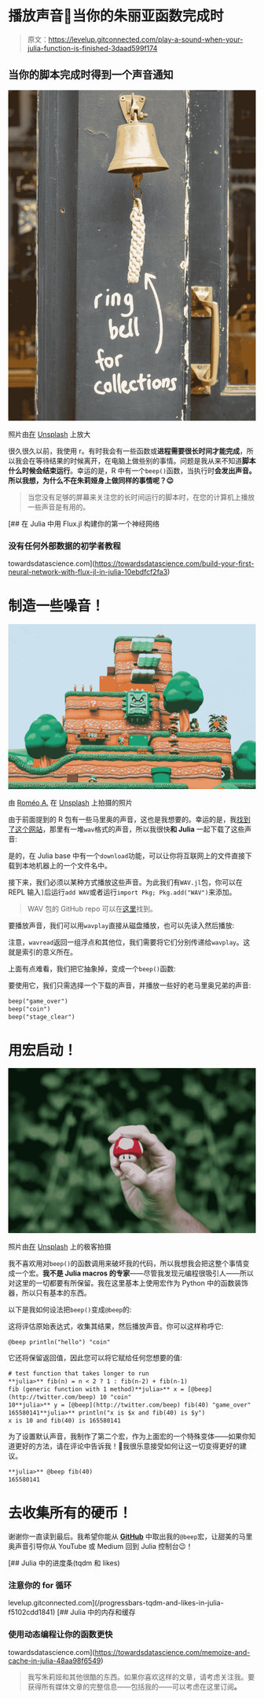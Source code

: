 # 播放声音🔔当你的朱丽亚函数完成时

> 原文：<https://levelup.gitconnected.com/play-a-sound-when-your-julia-function-is-finished-3daad599f174>

## 当你的脚本完成时得到一个声音通知

![](img/3596c91c4e9ff6373b0d7d3fd855dd08.png)

照片由[在](https://unsplash.com/@theblowup?utm_source=unsplash&utm_medium=referral&utm_content=creditCopyText) [Unsplash](https://unsplash.com/s/photos/bell?utm_source=unsplash&utm_medium=referral&utm_content=creditCopyText) 上放大

很久很久以前，我使用 r。有时我会有一些函数或**进程需要很长时间才能完成**，所以我会在等待结果的时候离开，在电脑上做些别的事情。问题是我从来不知道**脚本什么时候会结束运行**。幸运的是，R 中有一个`beep()`函数，当执行时**会发出声音。所以我想，为什么不在朱莉娅身上做同样的事情呢？😉**

> 当您没有足够的屏幕来关注您的长时间运行的脚本时，在您的计算机上播放一些声音是有用的。

[](https://towardsdatascience.com/build-your-first-neural-network-with-flux-jl-in-julia-10ebdfcf2fa3) [## 在 Julia 中用 Flux.jl 构建你的第一个神经网络

### 没有任何外部数据的初学者教程

towardsdatascience.com](https://towardsdatascience.com/build-your-first-neural-network-with-flux-jl-in-julia-10ebdfcf2fa3) 

# 制造一些噪音！

![](img/b1f8d2884b6176f78a238ec798f5f550.png)

由 [Roméo A.](https://unsplash.com/@gronemo?utm_source=unsplash&utm_medium=referral&utm_content=creditCopyText) 在 [Unsplash](https://unsplash.com/s/photos/mario?utm_source=unsplash&utm_medium=referral&utm_content=creditCopyText) 上拍摄的照片

由于前面提到的 R 包有一些马里奥的声音，这也是我想要的。幸运的是，我[找到了这个网站](https://themushroomkingdom.net/media/smb/wav)，那里有一堆`wav`格式的声音，所以我很快**和 Julia** 一起下载了这些声音:

是的，在 Julia base 中有一个`download`功能，可以让你将互联网上的文件直接下载到本地机器上的一个文件名中。

接下来，我们必须以某种方式播放这些声音。为此我们有`WAV.jl`包，你可以在 REPL 输入`]`后运行`add WAV`或者运行`import Pkg; Pkg.add("WAV")`来添加。

> WAV 包的 GitHub repo 可以在[这里](https://github.com/dancasimiro/WAV.jl)找到。

要播放声音，我们可以用`wavplay`直接从磁盘播放，也可以先读入然后播放:

注意，`wavread`返回一组浮点和其他位，我们需要将它们分别传递给`wavplay`。这就是索引的意义所在。

上面有点难看，我们把它抽象掉，变成一个`beep()`函数:

要使用它，我们只需选择一个下载的声音，并播放一些好的老马里奥兄弟的声音:

```
beep("game_over")
beep("coin")
beep("stage_clear")
```

# 用宏启动！

![](img/de547749dd27a5083ec6510d1af795e4.png)

照片由[在](https://unsplash.com/@geekyshots?utm_source=unsplash&utm_medium=referral&utm_content=creditCopyText) [Unsplash](https://unsplash.com/s/photos/mario?utm_source=unsplash&utm_medium=referral&utm_content=creditCopyText) 上的极客拍摄

我不喜欢用对`beep()`的函数调用来破坏我的代码，所以我想我会把这整个事情变成一个宏。**我不是 Julia macros 的专家**——尽管我发现元编程很吸引人——所以对这里的一切都要有所保留。我在这里基本上使用宏作为 Python 中的函数装饰器，所以只有基本的东西。

以下是我如何设法把`beep()`变成`@beep`的:

这将评估原始表达式，收集其结果，然后播放声音。你可以这样称呼它:

```
@beep println("hello") "coin"
```

它还将保留返回值，因此您可以将它赋给任何您想要的值:

```
# test function that takes longer to run
**julia>** fib(n) = n < 2 ? 1 : fib(n-2) + fib(n-1)
fib (generic function with 1 method)**julia>** x = [@beep](http://twitter.com/beep) 10 "coin"
10**julia>** y = [@beep](http://twitter.com/beep) fib(40) "game_over"
165580141**julia>** println("x is $x and fib(40) is $y")
x is 10 and fib(40) is 165580141
```

为了设置默认声音，我制作了第二个宏，作为上面宏的一个特殊变体——如果你知道更好的方法，请在评论中告诉我！🙏我很乐意接受如何让这一切变得更好的建议。

```
**julia>** @beep fib(40)
165580141
```

# 去收集所有的硬币！

谢谢你一直读到最后。我希望你能从 [**GitHub**](https://github.com/niczky12/medium/blob/master/julia/finish_sounds.jl) 中取出我的`@beep`宏，让甜美的马里奥声音引导你从 YouTube 或 Medium 回到 Julia 控制台😉！

[](/progressbars-tqdm-and-likes-in-julia-f5102cdd1841) [## Julia 中的进度条(tqdm 和 likes)

### 注意你的 for 循环

levelup.gitconnected.com](/progressbars-tqdm-and-likes-in-julia-f5102cdd1841) [](https://towardsdatascience.com/memoize-and-cache-in-julia-48aa98f6549) [## Julia 中的内存和缓存

### 使用动态编程让你的函数更快

towardsdatascience.com](https://towardsdatascience.com/memoize-and-cache-in-julia-48aa98f6549) 

> 我写朱莉娅和其他很酷的东西。如果你喜欢这样的文章，请考虑关注我。要获得所有媒体文章的完整信息——包括我的——可以考虑在这里订阅[](https://niczky12.medium.com/membership)**。**